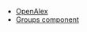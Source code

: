 - [OpenAlex](https://docs.openalex.org/)
- [Groups component](https://docs.google.com/spreadsheets/d/1LAQaCkcy8nR0dQX8ZPqfHxZfi7Mgh7XsarqotUuvv-M/edit?usp=sharing)
